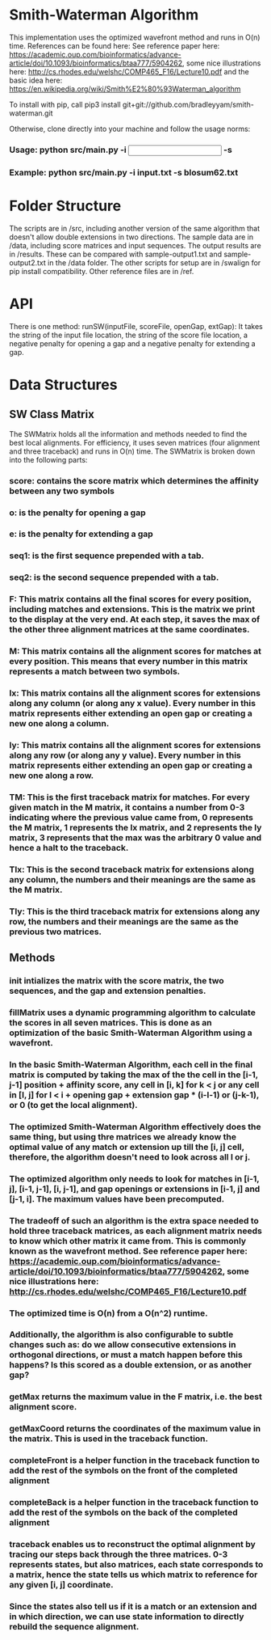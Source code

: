 # Smith-Waterman Algorithm

This implementation uses the optimized wavefront method and runs in O(n) time. References can be found here: 
See reference paper here: https://academic.oup.com/bioinformatics/advance-article/doi/10.1093/bioinformatics/btaa777/5904262, some nice illustrations here: http://cs.rhodes.edu/welshc/COMP465_F16/Lecture10.pdf and the basic idea here: https://en.wikipedia.org/wiki/Smith%E2%80%93Waterman_algorithm 

To install with pip, call pip3 install git+git://github.com/bradleyyam/smith-waterman.git

Otherwise, clone directly into your machine and follow the usage norms: 

### Usage: python src/main.py -i <input file> -s <score file>
### Example: python src/main.py -i input.txt -s blosum62.txt

# Folder Structure

The scripts are in /src, including another version of the same algorithm that doesn't allow double extensions in two directions.
The sample data are in /data, including score matrices and input sequences.
The output results are in /results. These can be compared with sample-output1.txt and sample-output2.txt in the /data folder.
The other scripts for setup are in /swalign for pip install compatibility.
Other reference files are in /ref.

# API

There is one method: runSW(inputFile, scoreFile, openGap, extGap):
    It takes the string of the input file location,
    the string of the score file location,
    a negative penalty for opening a gap
    and a negative penalty for extending a gap.

# Data Structures

## SW Class Matrix

The SWMatrix holds all the information and methods needed to find the best local alignments. For efficiency, it uses seven matrices (four alignment and three traceback) and runs in O(n) time. 
The SWMatrix is broken down into the following parts:
### score: contains the score matrix which determines the affinity between any two symbols
### o: is the penalty for opening a gap
### e: is the penalty for extending a gap
### seq1: is the first sequence prepended with a tab.
### seq2: is the second sequence prepended with a tab.
### F: This matrix contains all the final scores for every position, including matches and extensions. This is the matrix we print to the display at the very end. At each step, it saves the max of the other three alignment matrices at the same coordinates.
### M: This matrix contains all the alignment scores for matches at every position. This means that every number in this matrix represents a match between two symbols.
### Ix: This matrix contains all the alignment scores for extensions along any column (or along any x value). Every number in this matrix represents either extending an open gap or creating a new one along a column.
### Iy: This matrix contains all the alignment scores for extensions along any row (or along any y value). Every number in this matrix represents either extending an open gap or creating a new one along a row.
### TM: This is the first traceback matrix for matches. For every given match in the M matrix, it contains a number from 0-3 indicating where the previous value came from, 0 represents the M matrix, 1 represents the Ix matrix, and 2 represents the Iy matrix, 3 represents that the max was the arbitrary 0 value and hence a halt to the traceback.
### TIx: This is the second traceback matrix for extensions along any column, the numbers and their meanings are the same as the M matrix.
### TIy: This is the third traceback matrix for extensions along any row, the numbers and their meanings are the same as the previous two matrices.

## Methods

### __init__ intializes the matrix with the score matrix, the two sequences, and the gap and extension penalties.
### fillMatrix uses a dynamic programming algorithm to calculate the scores in all seven matrices. This is done as an optimization of the basic Smith-Waterman Algorithm using a wavefront.
### In the basic Smith-Waterman Algorithm, each cell in the final matrix is computed by taking the max of the the cell in the [i-1, j-1] position + affinity score, any cell in [i, k] for k < j or any cell in [l, j] for l < i + opening gap + extension gap * (i-l-1) or (j-k-1), or 0 (to get the local alignment).
### The optimized Smith-Waterman Algorithm effectively does the same thing, but using thre matrices we already know the optimal value of any match or extension up till the [i, j] cell, therefore, the algorithm doesn't need to look across all l or j.
### The optimized algorithm only needs to look for matches in [i-1, j], [i-1, j-1], [i, j-1], and gap openings or extensions in [i-1, j] and [j-1, i]. The maximum values have been precomputed.
### The tradeoff of such an algorithm is the extra space needed to hold three traceback matrices, as each alignment matrix needs to know which other matrix it came from. This is commonly known as the wavefront method. See reference paper here: https://academic.oup.com/bioinformatics/advance-article/doi/10.1093/bioinformatics/btaa777/5904262, some nice illustrations here: http://cs.rhodes.edu/welshc/COMP465_F16/Lecture10.pdf
### The optimized time is O(n) from a O(n^2) runtime.
### Additionally, the algorithm is also configurable to subtle changes such as: do we allow consecutive extensions in orthogonal directions, or must a match happen before this happens? Is this scored as a double extension, or as another gap? 

### getMax returns the maximum value in the F matrix, i.e. the best alignment score.

### getMaxCoord returns the coordinates of the maximum value in the matrix. This is used in the traceback function. 

### completeFront is a helper function in the traceback function to add the rest of the symbols on the front of the completed alignment

### completeBack is a helper function in the traceback function to add the rest of the symbols on the back of the completed alignment

### traceback enables us to reconstruct the optimal alignment by tracing our steps back through the three matrices. 0-3 represents states, but also matrices, each state corresponds to a matrix, hence the state tells us which matrix to reference for any given [i, j] coordinate.
### Since the states also tell us if it is a match or an extension and in which direction, we can use state information to directly rebuild the sequence alignment.


